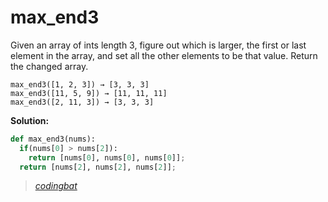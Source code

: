 # max_end3

Given an array of ints length 3, figure out which is larger, the first or last element in the array, and set all the other elements to be that value. Return the changed array.

```
max_end3([1, 2, 3]) → [3, 3, 3]
max_end3([11, 5, 9]) → [11, 11, 11]
max_end3([2, 11, 3]) → [3, 3, 3]
```

**Solution:**

```python
def max_end3(nums):
  if(nums[0] > nums[2]):
    return [nums[0], nums[0], nums[0]];
  return [nums[2], nums[2], nums[2]];
```

> _[codingbat](https://codingbat.com/prob/p135290)_